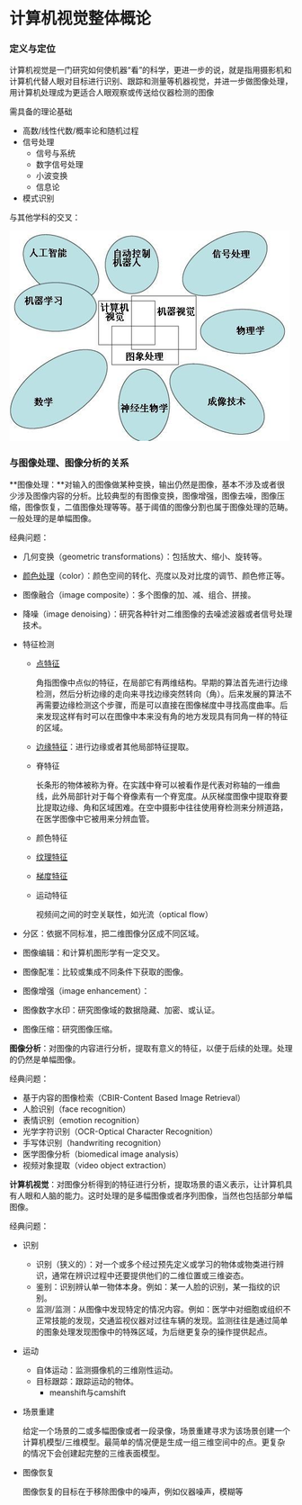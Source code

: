 # 计算机视觉整体概论

### 定义与定位

计算机视觉是一门研究如何使机器“看”的科学，更进一步的说，就是指用摄影机和计算机代替人眼对目标进行识别、跟踪和测量等机器视觉，并进一步做图像处理，用计算机处理成为更适合人眼观察或传送给仪器检测的图像

需具备的理论基础

- 高数/线性代数/概率论和随机过程
- 信号处理
  - 信号与系统
  - 数字信号处理
  - 小波变换
  - 信息论
- 模式识别

与其他学科的交叉：

![](pic/CVoverview.jpg)

### 与图像处理、图像分析的关系

**图像处理：**对输入的图像做某种变换，输出仍然是图像，基本不涉及或者很少涉及图像内容的分析。比较典型的有图像变换，图像增强，图像去噪，图像压缩，图像恢复，二值图像处理等等。基于阈值的图像分割也属于图像处理的范畴。一般处理的是单幅图像。

经典问题：

- 几何变换（geometric transformations）：包括放大、缩小、旋转等。

- [颜色处理](image-process/color_space.md)（color）：颜色空间的转化、亮度以及对比度的调节、颜色修正等。

- 图像融合（image composite）：多个图像的加、减、组合、拼接。

- 降噪（image denoising）：研究各种针对二维图像的去噪滤波器或者信号处理技术。

- 特征检测

  - [点特征](image-process/point-feature.md)

    角指图像中点似的特征，在局部它有两维结构。早期的算法首先进行边缘检测，然后分析边缘的走向来寻找边缘突然转向（角）。后来发展的算法不再需要边缘检测这个步骤，而是可以直接在图像梯度中寻找高度曲率。后来发现这样有时可以在图像中本来没有角的地方发现具有同角一样的特征的区域。

  - [边缘特征](image-process/edge-feature.md)：进行边缘或者其他局部特征提取。

  - 脊特征

    长条形的物体被称为脊。在实践中脊可以被看作是代表对称轴的一维曲线，此外局部针对于每个脊像素有一个脊宽度。从灰梯度图像中提取脊要比提取边缘、角和区域困难。在空中摄影中往往使用脊检测来分辨道路，在医学图像中它被用来分辨血管。

  - 颜色特征

  - [纹理特征](image-process/texture-feature.md)

  - [梯度特征](image-process/HOG-feature.md)

  - 运动特征

    视频间之间的时空关联性，如光流（optical flow）

- 分区：依据不同标准，把二维图像分区成不同区域。

- 图像编辑：和计算机图形学有一定交叉。

- 图像配准：比较或集成不同条件下获取的图像。

- 图像增强（image enhancement）：

- 图像数字水印：研究图像域的数据隐藏、加密、或认证。

- 图像压缩：研究图像压缩。

**图像分析**：对图像的内容进行分析，提取有意义的特征，以便于后续的处理。处理的仍然是单幅图像。

经典问题：

- 基于内容的图像检索（CBIR-Content Based Image Retrieval）
- 人脸识别（face recognition）
- 表情识别（emotion recognition）
- 光学字符识别（OCR-Optical Character Recognition）
- 手写体识别（handwriting recognition）
- 医学图像分析（biomedical image analysis）
- 视频对象提取（video object extraction）

**计算机视觉**：对图像分析得到的特征进行分析，提取场景的语义表示，让计算机具有人眼和人脑的能力。这时处理的是多幅图像或者序列图像，当然也包括部分单幅图像。

经典问题：

- 识别

  - 识别（狭义的）：对一个或多个经过预先定义或学习的物体或物类进行辨识，通常在辨识过程中还要提供他们的二维位置或三维姿态。
  - 鉴别：识别辨认单一物体本身。例如：某一人脸的识别，某一指纹的识别。
  - 监测/监测：从图像中发现特定的情况内容。例如：医学中对细胞或组织不正常技能的发现，交通监视仪器对过往车辆的发现。监测往往是通过简单的图象处理发现图像中的特殊区域，为后继更复杂的操作提供起点。

- 运动

  - 自体运动：监测摄像机的三维刚性运动。
  - 目标跟踪：跟踪运动的物体。
    - meanshift与camshift

- 场景重建

  给定一个场景的二或多幅图像或者一段录像，场景重建寻求为该场景创建一个计算机模型/三维模型。最简单的情况便是生成一组三维空间中的点。更复杂的情况下会创建起完整的三维表面模型。

- 图像恢复

  图像恢复的目标在于移除图像中的噪声，例如仪器噪声，模糊等